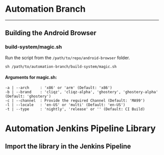 # Automation Branch
-------------------------

## Building the Android Browser

### build-system/magic.sh
Run the script from the <code>/path/to/repo/android-browser</code> folder.

    sh /path/to/automation-branch/build-system/magic.sh


#### Arguments for magic.sh:
    -a | --arch     : 'x86' or 'arm' (Default: 'x86')
    -b | --brand    : 'cliqz', 'cliqz-alpha', 'ghostery', 'ghostery-alpha' (Default: 'ghostery')
    -c | --channel  : Provide the required Channel (Default: 'MA99')
    -l | --locale   : 'en-US' or 'multi' (Default: 'en-US')
    -t | --type     : 'nightly', 'release' or '' (Default: CI Build)


# Automation Jenkins Pipeline Library

## Import the library in the Jenkins Pipeline